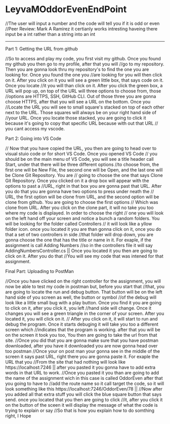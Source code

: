 # LeyvaMOddorEvenEndPoint

//The user will input a number and the code will tell you if it is odd or even
//Peer Review: Mark A Ramirez it certianly works intresting haveing there input be a int rather than a string into an int 

-------------------------------------------------------------------------------------------------------------------------------------------------

Part 1: Getting the URL from github

//So to access and play my code, you first visit my github. Once you found my github you then go to my profile, after that you will //go to my repository. Then you are gonna look thru my repository's to find the one you are looking for. Once you found the one you //are looking for you will then click on it. After you click on it you will see a green little box, that says code on it. Once you locate //it you will than click on it. After you click the green box, a URL will pop up, on top of the URL will three options to choose from, those //options are HTTPS, SSH, GitHub CLI. Out of those three you are gonna choose HTTPS, after that you will see a URL on the bottom. Once you //Locate the URL you will see to small square's stacked on top of each other next to the URL. Those squares will always be on your right hand side of //your URL. Once you locate those stacked, you are going to click it because it's going to copy that specific URL because with out that URL // you cant access my vscode.

Part 2: Going into VS Code

// Now that you have copied the URL, you then are going to head over to visual stuio code or for short VS Code. Once you opened VS Code // you should be on the main menu of VS Code, you will see a title header call Start, under that there will be three different options //to choose from, the first one will be New File, the second one will be Open, and the last one will be Clone Git Repository. You are // going to choose the one that says Clone Git Repository. Once you clicked on it a drop box will appear with the options to past a //URL, right in that box you are gonna past that URL. After you do that you are gonna have two options to press under neath the // URL, the first option will be clone from URL, and the second option will be clone from github. You are going to choose the first options // Which was clone from URL. After you click on the clone part, it will no take you too where my code is displayed. In order to choose the right // one you will look on the left hand off your screen and notice a bunch a random folders. You will be looking for the folder called Controllers // it will look like a yllow folder icon. once you located it you are than gonna click on it, once you do that a set of two controllers in side //that folder will drop down, you are gonna choose the one that has the title or name in it. For exaple, if the assignment is call Adding Numbers //so in the controllers file it will say AddingNumbersController.cs || Once you located it you then are going to click on it. After you do that //You will see my code that was intened for that assignment.

Final Part: Uploading to PostMan

//Once you have clicked on the right controller for the assignment, you will now be able to test my code in postman but, before you start that //that, you are going to locate the run and debug button. That button will be on the left hand side of you screen as well, the button or symbol //of the debug will look like a little small bug with a play button. Once you find it you are going to click on it, after you click it, you left //hand side will change. Once it changes you will see a green triangle in the corner of your screen. After you located it, you will click on it. // After you click on it, it will start to run and debug the program. Once it starts debuging it will take you too a different screen which //indicates that the program is working. after that you will be on the screen it took you too, You then are going to take the url from that site. //Once you did that you are gonna make sure that you have postman downloaded, after you have it downloaded you are now gonna head over too postman //Once your on post man your gonna see in the middle of the screen it says past URL, right there you are gonna paste it. For exaple the URL that you //From the site that had nothing will look like https://localhost:7246 || after you pasted it you gonna have to add extra words in that URL to work. //Once you pasted it you than are going to add the name of the assignment wich in this case is called OddorEven after that you going to have to //add the route name so it call target the code, so it will look something like this https://localhost:7246/OddorEven/78 || //Now after you added all that extra stuff you will click the blue square button that says send. once you located that you then are going to click //it, after you click it on the button of the sceen it will display the message of what the code is trying to explain or say //So that is how you explain how to do somthing right, I Hope
